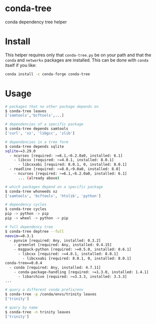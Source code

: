 
# conda-tree

conda dependency tree helper

# Install

This helper requires only that `conda-tree.py` be on your path and
that the `conda` and `networkx` packages are installed.  This can be
done with `conda` itself if you like:

```bash
conda install -c conda-forge conda-tree
```

# Usage

```bash
# packages that no other package depends on
$ conda-tree leaves
['samtools','bcftools',...]

# dependencies of a specific package
$ conda-tree depends samtools
['curl', 'xz', 'libgcc', 'zlib']

# dependencies in a tree form
$ conda-tree depends sqlite
sqlite==3.29.0
  - ncurses [required: >=6.1,<6.2.0a0, installed: 6.1]
    - libcxx [required: >=4.0.1, installed: 8.0.1]
      - libcxxabi [required: 8.0.1, 0, installed: 8.0.1]
  - readline [required: >=8.0,<9.0a0, installed: 8.0]
    - ncurses [required: >=6.1,<6.2.0a0, installed: 6.1]
      ... (already above)

# which packages depend on a specific package
$ conda-tree whoneeds xz
['samtools', 'bcftools', 'htslib', 'python']

# dependency cycles
$ conda-tree cycles
pip -> python -> pip
pip -> wheel -> python -> pip

# full dependency tree
$ conda-tree deptree --full
neovim==0.3.1
  - pynvim [required: Any, installed: 0.3.2]
    - greenlet [required: Any, installed: 0.4.15]
    - msgpack-python [required: >=0.5.0, installed: 0.6.1]
      - libcxx [required: >=4.0.1, installed: 8.0.1]
        - libcxxabi [required: 8.0.1, 0, installed: 8.0.1]
conda-tree==0.0.4
  - conda [required: Any, installed: 4.7.11]
    - conda-package-handling [required: >=1.3.0, installed: 1.4.1]
      - libarchive [required: >=3.3.3, installed: 3.3.3]
...

# query a different conda prefix/env
$ conda-tree -p /conda/envs/trinity leaves
['trinity']

# query by name
$ conda-tree -n trinity leaves
['trinity']
```
